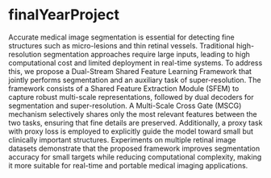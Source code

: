 # finalYearProject
Accurate medical image segmentation is essential for detecting fine structures such as micro-lesions and thin retinal vessels. Traditional high-resolution segmentation approaches require large inputs, leading to high computational cost and limited deployment in real-time systems. To address this, we propose a Dual-Stream Shared Feature Learning Framework that jointly performs segmentation and an auxiliary task of super-resolution. The framework consists of a Shared Feature Extraction Module (SFEM) to capture robust multi-scale representations, followed by dual decoders for segmentation and super-resolution. A Multi-Scale Cross Gate (MSCG) mechanism selectively shares only the most relevant features between the two tasks, ensuring that fine details are preserved. Additionally, a proxy task with proxy loss is employed to explicitly guide the model toward small but clinically important structures. Experiments on multiple retinal image datasets demonstrate that the proposed framework improves segmentation accuracy for small targets while reducing computational complexity, making it more suitable for real-time and portable medical imaging applications.
